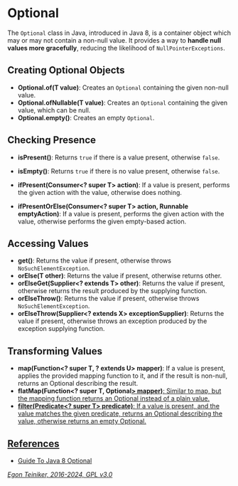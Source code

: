 # Optional

The `Optional` class in Java, introduced in Java 8, is a container object which may 
or may not contain a non-null value. It provides a way to **handle null values more
gracefully**, reducing the likelihood of `NullPointerExceptions`.


## Creating Optional Objects

* **Optional.of(T value)**: Creates an `Optional` containing the given non-null value.
* **Optional.ofNullable(T value)**: Creates an `Optional` containing the given value,
     which can be null.
* **Optional.empty()**: Creates an empty `Optional`.


## Checking Presence

* **isPresent()**: Returns `true` if there is a value present, otherwise `false`.
* **isEmpty()**: Returns `true` if there is no value present, otherwise `false`.

* **ifPresent(Consumer<? super T> action)**: If a value is present, performs the 
    given action with the value, otherwise does nothing.
* **ifPresentOrElse(Consumer<? super T> action, Runnable emptyAction)**: If a value 
    is present, performs the given action with the value, otherwise performs the 
    given empty-based action.

## Accessing Values

* **get()**: Returns the value if present, otherwise throws `NoSuchElementException`.
* **orElse(T other)**: Returns the value if present, otherwise returns other.
* **orElseGet(Supplier<? extends T> other)**: Returns the value if present, 
    otherwise returns the result produced by the supplying function.
* **orElseThrow()**: Returns the value if present, otherwise throws 
    `NoSuchElementException`.
* **orElseThrow(Supplier<? extends X> exceptionSupplier)**: Returns the value 
    if present, otherwise throws an exception produced by the exception 
    supplying function.


## Transforming Values

* **map(Function<? super T, ? extends U> mapper)**: If a value is present, applies 
    the provided mapping function to it, and if the result is non-null, returns 
    an Optional describing the result.
* **flatMap(Function<? super T, Optional<U>> mapper)**: Similar to map, but the 
    mapping function returns an Optional instead of a plain value.
* **filter(Predicate<? super T> predicate)**: If a value is present, and the value
    matches the given predicate, returns an Optional describing the value, 
    otherwise returns an empty Optional.

## References

* [Guide To Java 8 Optional](https://www.baeldung.com/java-optional)

*Egon Teiniker, 2016-2024, GPL v3.0*